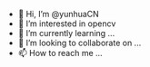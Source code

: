 - 👋 Hi, I’m @yunhuaCN
- 👀 I’m interested in opencv
- 🌱 I’m currently learning ...
- 💞️ I’m looking to collaborate on ...
- 📫 How to reach me ...

<!---
yunhuaCN/yunhuaCN is a ✨ special ✨ repository because its `README.md` (this file) appears on your GitHub profile.
You can click the Preview link to take a look at your changes.
--->
